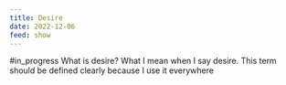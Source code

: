 ```yaml
---
title: Desire
date: 2022-12-06
feed: show
---
```

#in_progress 
What is desire?
What I mean when I say desire. This term should be defined clearly because I use it everywhere


